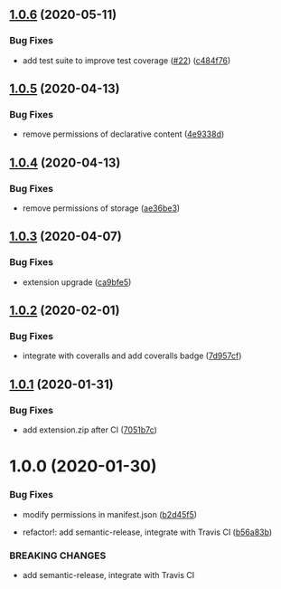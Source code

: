 ## [1.0.6](https://github.com/pjchender/cn2tw4programmer/compare/v1.0.5...v1.0.6) (2020-05-11)


### Bug Fixes

* add test suite to improve test coverage ([#22](https://github.com/pjchender/cn2tw4programmer/issues/22)) ([c484f76](https://github.com/pjchender/cn2tw4programmer/commit/c484f7664e806bd8583d0032077ede3e2191265d))

## [1.0.5](https://github.com/pjchender/cn2tw4programmer/compare/v1.0.4...v1.0.5) (2020-04-13)


### Bug Fixes

* remove permissions of declarative content ([4e9338d](https://github.com/pjchender/cn2tw4programmer/commit/4e9338d534f36037b93eb8d95e3366e1069d4e34))

## [1.0.4](https://github.com/pjchender/cn2tw4programmer/compare/v1.0.3...v1.0.4) (2020-04-13)


### Bug Fixes

* remove permissions of storage ([ae36be3](https://github.com/pjchender/cn2tw4programmer/commit/ae36be33e8b57de2eeaa7105c8df08e306f057dd))

## [1.0.3](https://github.com/pjchender/cn2tw4programmer/compare/v1.0.2...v1.0.3) (2020-04-07)


### Bug Fixes

* extension upgrade ([ca9bfe5](https://github.com/pjchender/cn2tw4programmer/commit/ca9bfe5aca9d6ec42a2647561a95afebd0cc8ac1))

## [1.0.2](https://github.com/pjchender/cn2tw4programmer/compare/v1.0.1...v1.0.2) (2020-02-01)


### Bug Fixes

* integrate with coveralls and add coveralls badge ([7d957cf](https://github.com/pjchender/cn2tw4programmer/commit/7d957cfafae17d8b7f4f1891656c6a552d0c225e))

## [1.0.1](https://github.com/pjchender/cn2tw4programmer/compare/v1.0.0...v1.0.1) (2020-01-31)


### Bug Fixes

* add extension.zip after CI ([7051b7c](https://github.com/pjchender/cn2tw4programmer/commit/7051b7c9d67778b6ebebcad218830dea2e099353))

# 1.0.0 (2020-01-30)


### Bug Fixes

* modify permissions in manifest.json ([b2d45f5](https://github.com/pjchender/cn2tw4programmer/commit/b2d45f513975a4be408274d71049a5f47bfba95f))


* refactor!: add semantic-release, integrate with Travis CI ([b56a83b](https://github.com/pjchender/cn2tw4programmer/commit/b56a83b4772ee8c34f417f20d392a502a2f2e4ef))


### BREAKING CHANGES

* add semantic-release, integrate with Travis CI
